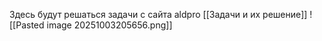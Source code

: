 Здесь будут решаться задачи с сайта aldpro [[Задачи и их решение]]
![[Pasted image 20251003205656.png]]
